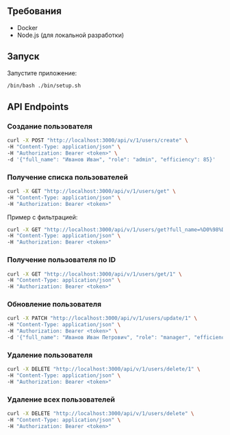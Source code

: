 ## Требования

- Docker
- Node.js (для локальной разработки)

## Запуск

Запустите приложение:
```bash
/bin/bash ./bin/setup.sh
```

## API Endpoints

### Создание пользователя
```bash
curl -X POST "http://localhost:3000/api/v/1/users/create" \
-H "Content-Type: application/json" \
-H "Authorization: Bearer <token>" \
-d '{"full_name": "Иванов Иван", "role": "admin", "efficiency": 85}'
```

### Получение списка пользователей
```bash
curl -X GET "http://localhost:3000/api/v/1/users/get" \
-H "Content-Type: application/json" \
-H "Authorization: Bearer <token>"
```

Пример с фильтрацией:
```bash
curl -X GET "http://localhost:3000/api/v/1/users/get?full_name=%D0%98%D0%B2%D0%B0%D0%BD%D0%BE%D0%B2%20%D0%98%D0%B2%D0%B0%D0%BD&role=admin&efficiency=85&limit=20&offset=0" \
-H "Content-Type: application/json" \
-H "Authorization: Bearer <token>"
```

### Получение пользователя по ID
```bash
curl -X GET "http://localhost:3000/api/v/1/users/get/1" \
-H "Content-Type: application/json" \
-H "Authorization: Bearer <token>"
```

### Обновление пользователя
```bash
curl -X PATCH "http://localhost:3000/api/v/1/users/update/1" \
-H "Content-Type: application/json" \
-H "Authorization: Bearer <token>" \
-d '{"full_name": "Иванов Иван Петрович", "role": "manager", "efficiency": 90}'
```

### Удаление пользователя
```bash
curl -X DELETE "http://localhost:3000/api/v/1/users/delete/1" \
-H "Content-Type: application/json" \
-H "Authorization: Bearer <token>"
```

### Удаление всех пользователей
```bash
curl -X DELETE "http://localhost:3000/api/v/1/users/delete" \
-H "Content-Type: application/json" \
-H "Authorization: Bearer <token>"
```